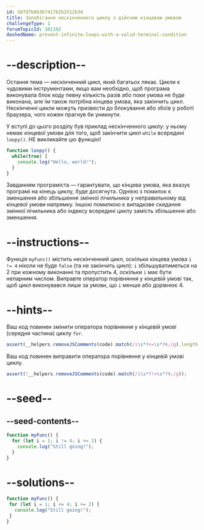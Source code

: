 ```yaml
---
id: 587d7b86367417b2b2512b3d
title: Запобігання нескінченного циклу з дійсною кінцевою умовою
challengeType: 1
forumTopicId: 301192
dashedName: prevent-infinite-loops-with-a-valid-terminal-condition
---
```


# --description--

Остання тема — нескінченний цикл, який багатьох лякає. Цикли є чудовими інструментами, якщо вам необхідно, щоб програма виконувала блок коду певну кількість разів або поки умова не буде виконана, але їм також потрібна кінцева умова, яка закінчить цикл. Нескінченні цикли можуть призвести до блокування або збоїв у роботі браузера, чого кожен прагнув би уникнути.

У вступі до цього розділу був приклад нескінченного циклу: у ньому немає кінцевої умови для того, щоб закінчити цикл `while` всередині `loopy()`. НЕ викликайте цю функцію!

```js
function loopy() {
  while(true) {
    console.log("Hello, world!");
  }
}
```

Завданням програміста — гарантувати, що кінцева умова, яка вказує програмі на кінець циклу, буде досягнута. Однією з помилок є зменшення або збільшення змінної лічильника у неправильному від кінцевої умови напрямку. Іншою помилкою є випадкове скидання змінної лічильника або індексу всередині циклу замість збільшення або зменшення.

# --instructions--

Функція `myFunc()` містить нескінченний цикл, оскільки кінцева умова `i != 4` ніколи не буде `false` (та не закінчить цикл): `i` збільшуватиметься на 2 при кожному виконанні та пропустить 4, оскільки `i` має бути непарним числом. Виправте оператор порівняння у кінцевій умові так, щоб цикл виконувався лише за умови, що `i` менше або дорівнює 4.

# --hints--

Ваш код повинен змінити оператора порівняння у кінцевій умові (середня частина) циклу `for`.

```js
assert(__helpers.removeJSComments(code).match(/i\s*?<=\s*?4;/g).length == 1);
```

Ваш код повинен виправити оператора порівняння у кінцевій умові циклу.

```js
assert(!__helpers.removeJSComments(code).match(/i\s*?!=\s*?4;/g));
```

# --seed--

## --seed-contents--

```js
function myFunc() {
  for (let i = 1; i != 4; i += 2) {
    console.log("Still going!");
  }
}
```

# --solutions--

```js
function myFunc() {
 for (let i = 1; i <= 4; i += 2) {
   console.log("Still going!");
 }
}
```
